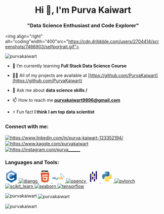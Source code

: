<h1 align="center">Hi 👋, I'm Purva Kaiwart</h1>
<h3 align="center">"Data Science Enthusiast and Code Explorer"</h3>

<img align="right" alt="coding"width="400"src="https://cdn.dribbble.com/users/2704414/screenshots/7466903/selfportrait.gif">
 
<p align="left"> <img src="https://komarev.com/ghpvc/?username=purvakaiwart&label=Profile%20views&color=0e75b6&style=flat" alt="purvakaiwart" /> </p>

- 🌱 I’m currently learning **Full Stack Data Science Course**

- 👨‍💻 All of my projects are available at [https://github.com/PurvaKaiwart](https://github.com/PurvaKaiwart)

- 💬 Ask me about **data science skills /**

- 📫 How to reach me **purvakaiwart9896@gmail.com**

- ⚡ Fun fact **I think I am top data scientist**

<h3 align="left">Connect with me:</h3>
<p align="left">
<a href="https://linkedin.com/in/https://www.linkedin.com/in/purva-kaiwart-123352194/" target="blank"><img align="center" src="https://raw.githubusercontent.com/rahuldkjain/github-profile-readme-generator/master/src/images/icons/Social/linked-in-alt.svg" alt="https://www.linkedin.com/in/purva-kaiwart-123352194/" height="30" width="40" /></a>
<a href="https://kaggle.com/https://www.kaggle.com/purvakaiwart" target="blank"><img align="center" src="https://raw.githubusercontent.com/rahuldkjain/github-profile-readme-generator/master/src/images/icons/Social/kaggle.svg" alt="https://www.kaggle.com/purvakaiwart" height="30" width="40" /></a>
<a href="https://instagram.com/https://instagram.com/purva______" target="blank"><img align="center" src="https://raw.githubusercontent.com/rahuldkjain/github-profile-readme-generator/master/src/images/icons/Social/instagram.svg" alt="https://instagram.com/purva______" height="30" width="40" /></a>
</p>

<h3 align="left">Languages and Tools:</h3>
<p align="left"> <a href="https://www.cprogramming.com/" target="_blank" rel="noreferrer"> <img src="https://raw.githubusercontent.com/devicons/devicon/master/icons/c/c-original.svg" alt="c" width="40" height="40"/> </a> <a href="https://www.djangoproject.com/" target="_blank" rel="noreferrer"> <img src="https://cdn.worldvectorlogo.com/logos/django.svg" alt="django" width="40" height="40"/> </a> <a href="https://www.w3.org/html/" target="_blank" rel="noreferrer"> <img src="https://raw.githubusercontent.com/devicons/devicon/master/icons/html5/html5-original-wordmark.svg" alt="html5" width="40" height="40"/> </a> <a href="https://www.mysql.com/" target="_blank" rel="noreferrer"> <img src="https://raw.githubusercontent.com/devicons/devicon/master/icons/mysql/mysql-original-wordmark.svg" alt="mysql" width="40" height="40"/> </a> <a href="https://opencv.org/" target="_blank" rel="noreferrer"> <img src="https://www.vectorlogo.zone/logos/opencv/opencv-icon.svg" alt="opencv" width="40" height="40"/> </a> <a href="https://pandas.pydata.org/" target="_blank" rel="noreferrer"> <img src="https://raw.githubusercontent.com/devicons/devicon/2ae2a900d2f041da66e950e4d48052658d850630/icons/pandas/pandas-original.svg" alt="pandas" width="40" height="40"/> </a> <a href="https://www.python.org" target="_blank" rel="noreferrer"> <img src="https://raw.githubusercontent.com/devicons/devicon/master/icons/python/python-original.svg" alt="python" width="40" height="40"/> </a> <a href="https://pytorch.org/" target="_blank" rel="noreferrer"> <img src="https://www.vectorlogo.zone/logos/pytorch/pytorch-icon.svg" alt="pytorch" width="40" height="40"/> </a> <a href="https://scikit-learn.org/" target="_blank" rel="noreferrer"> <img src="https://upload.wikimedia.org/wikipedia/commons/0/05/Scikit_learn_logo_small.svg" alt="scikit_learn" width="40" height="40"/> </a> <a href="https://seaborn.pydata.org/" target="_blank" rel="noreferrer"> <img src="https://seaborn.pydata.org/_images/logo-mark-lightbg.svg" alt="seaborn" width="40" height="40"/> </a> <a href="https://www.tensorflow.org" target="_blank" rel="noreferrer"> <img src="https://www.vectorlogo.zone/logos/tensorflow/tensorflow-icon.svg" alt="tensorflow" width="40" height="40"/> </a> </p>

<p><img align="left" src="https://github-readme-stats.vercel.app/api/top-langs?username=purvakaiwart&show_icons=true&locale=en&layout=compact" alt="purvakaiwart" /></p>

<p>&nbsp;<img align="center" src="https://github-readme-stats.vercel.app/api?username=purvakaiwart&show_icons=true&locale=en" alt="purvakaiwart" /></p>

<p><img align="center" src="https://github-readme-streak-stats.herokuapp.com/?user=purvakaiwart&" alt="purvakaiwart" /></p>

